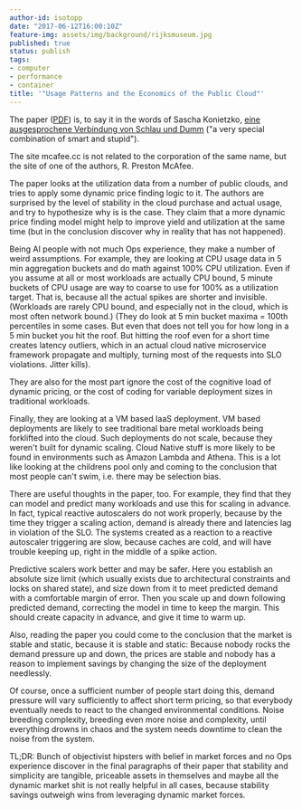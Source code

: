 ```yaml
---
author-id: isotopp
date: "2017-06-12T16:00:10Z"
feature-img: assets/img/background/rijksmuseum.jpg
published: true
status: publish
tags:
- computer
- performance
- container
title: '"Usage Patterns and the Economics of the Public Cloud"'
---
```

The paper ([PDF](http://vita.mcafee.cc/PDF/EconPublicCloud.pdf))
is, to say it in the words of Sascha Konietzko, [eine
ausgesprochene Verbindung von Schlau und
Dumm](https://www.youtube.com/watch?v=hVgBp5Yu7_w,) ("a very
special combination of smart and stupid").

The site mcafee.cc is not related to the corporation of the same
name, but the site of one of the authors, R. Preston McAfee. 

The paper looks at the utilization data from a number of public
clouds, and tries to apply some dynamic price finding logic to
it. The authors are surprised by the level of stability in the
cloud purchase and actual usage, and try to hypothesize why is
is the case. They claim that a more dynamic price finding model
might help to improve yield and utilization at the same time
(but in the conclusion discover why in reality that has not
happened).

Being AI people with not much Ops experience, they make a number
of weird assumptions. For example, they are looking at CPU usage
data in 5 min aggregation buckets and do math against 100% CPU
utilization. Even if you assume at all or most workloads are
actually CPU bound, 5 minute buckets of CPU usage are way to
coarse to use for 100% as a utilization target. That is, because
all the actual spikes are shorter and invisible. (Workloads are
rarely CPU bound, and especially not in the cloud, which is most
often network bound.) (They do look at 5 min bucket maxima =
100th percentiles in some cases. But even that does not tell you
for how long in a 5 min bucket you hit the roof. But hitting the
roof even for a short time creates latency outliers, which in an
actual cloud native microservice framework propagate and
multiply, turning most of the requests into SLO violations.
Jitter kills).

They are also for the most part ignore the cost of the cognitive
load of dynamic pricing, or the cost of coding for variable
deployment sizes in traditional workloads.

Finally, they are looking at a VM based IaaS deployment. VM
based deployments are likely to see traditional bare metal
workloads being forklifted into the cloud. Such deployments do
not scale, because they weren't built for dynamic scaling.
Cloud Native stuff is more likely to be found in environments
such as Amazon Lambda and Athena. This is a lot like looking at
the childrens pool only and coming to the conclusion that most
people can't swim, i.e. there may be selection bias.

There are useful thoughts in the paper, too. For example, they
find that they can model and predict many workloads and use this
for scaling in advance. In fact, typical reactive autoscalers do
not work properly, because by the time they trigger a scaling
action, demand is already there and latencies lag in violation
of the SLO. The systems created as a reaction to a reactive
autoscaler triggering are slow, because caches are cold, and
will have trouble keeping up, right in the middle of a spike
action.

Predictive scalers work better and may be safer. Here you
establish an absolute size limit (which usually exists due to
architectural constraints and locks on shared state), and size
down from it to meet predicted demand with a comfortable margin
of error. Then you scale up and down following predicted demand,
correcting the model in time to keep the margin. This should
create capacity in advance, and give it time to warm up.

Also, reading the paper you could come to the conclusion that
the market is stable and static, because it is stable and
static: Because nobody rocks the demand pressure up and down,
the prices are stable and nobody has a reason to implement
savings by changing the size of the deployment needlessly.

Of course, once a sufficient number of people start doing this,
demand pressure will vary sufficiently to affect short term
pricing, so that everybody eventually needs to react to the
changed environmental conditions. Noise breeding complexity,
breeding even more noise and complexity, until everything drowns
in chaos and the system needs downtime to clean the noise from
the system.

TL;DR: Bunch of objectivist hipsters with belief in market
forces and no Ops experience discover in the final paragraphs of
their paper that stability and simplicity are tangible,
priceable assets in themselves and maybe all the dynamic market
shit is not really helpful in all cases, because stability
savings outweigh wins from leveraging dynamic market forces.
